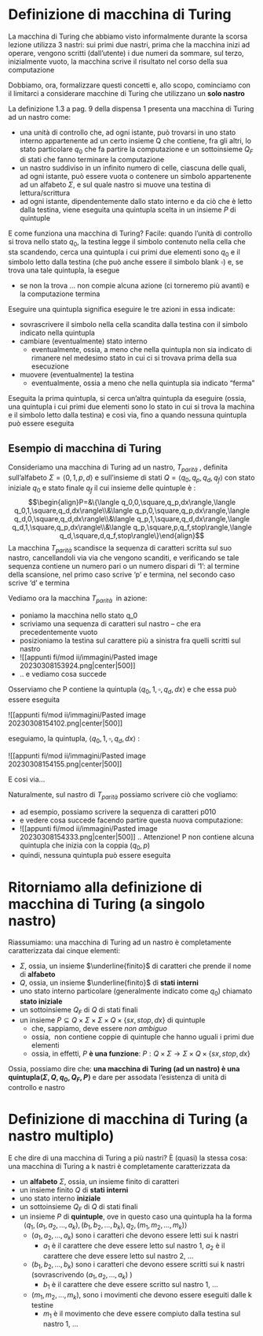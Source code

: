 
# Definizione di macchina di Turing

La macchina di Turing che abbiamo visto informalmente durante la scorsa lezione utilizza 3 nastri: sui primi due nastri, prima che la macchina inizi ad operare, vengono scritti (dall’utente) i due numeri da sommare, sul terzo, inizialmente vuoto, la macchina scrive il risultato nel corso della sua computazione

Dobbiamo, ora, formalizzare questi concetti e, allo scopo, cominciamo con il limitarci a considerare macchine di Turing che utilizzano un **solo nastro**

La definizione 1.3 a pag. 9 della dispensa 1 presenta una macchina di Turing ad un nastro come:

- una unità di controllo che, ad ogni istante, può trovarsi in uno stato interno appartenente ad un certo insieme Q che contiene, fra gli altri, lo stato particolare $q_0$ che fa partire la computazione e un sottoinsieme $Q_F$ di stati che fanno terminare la computazione
- un nastro suddiviso in un infinito numero di celle, ciascuna delle quali, ad ogni istante, può essere vuota o contenere un simbolo appartenente ad un alfabeto $\Sigma$, e sul quale nastro si muove una testina di lettura/scrittura
- ad ogni istante, dipendentemente dallo stato interno e da ciò che è letto dalla testina, viene eseguita una quintupla scelta in un insieme $P$ di quintuple

E come funziona una macchina di Turing? Facile: quando l’unità di controllo si trova nello stato $q_0$, la testina legge il simbolo contenuto nella cella che sta scandendo, cerca una quintupla i cui primi due elementi sono $q_0$ e il simbolo letto dalla testina (che può anche essere il simbolo blank $\square$) e, se trova una tale quintupla, la esegue

- se non la trova ... non compie alcuna azione (ci torneremo più avanti) e la computazione termina

Eseguire una quintupla significa eseguire le tre azioni in essa indicate:

- sovrascrivere il simbolo nella cella scandita dalla testina con il simbolo indicato nella quintupla
- cambiare (eventualmente) stato interno
	- eventualmente, ossia, a meno che nella quintupla non sia indicato di rimanere nel medesimo stato in cui ci si trovava prima della sua esecuzione
- muovere (eventualmente) la testina
	- eventualmente, ossia a meno che nella quintupla sia indicato “ferma”

Eseguita la prima quintupla, si cerca un’altra quintupla da eseguire (ossia, una quintupla i cui primi due elementi sono lo stato in cui si trova la machina e il simbolo letto dalla testina) e così via, fino a quando nessuna quintupla può essere eseguita

## Esempio di macchina di Turing

Consideriamo una macchina di Turing ad un nastro, $T_{parità}$ , definita sull’alfabeto $\Sigma=\langle 0,1,p,d\rangle$ e sull’insieme di stati $Q=\langle q_0,q_p,q_d,q_f\rangle$ con stato iniziale $q_0$ e stato finale $q_f$ il cui insieme delle quintuple è :
$$\begin{align}P=&\{\langle q_0,0,\square,q_p,dx\rangle,\langle q_0,1,\square,q_d,dx\rangle\\&\langle q_p,0,\square,q_p,dx\rangle,\langle q_d,0,\square,q_d,dx\rangle\\&\langle q_p,1,\square,q_d,dx\rangle,\langle q_d,1,\square,q_p,dx\rangle\\&\langle q_p,\square,p,q_f,stop\rangle,\langle q_d,\square,d,q_f,stop\rangle\}\end{align}$$
La macchina $T_{parità}$ scandisce la sequenza di caratteri scritta sul suo nastro, cancellandoli via via che vengono scanditi, e verificando se tale sequenza contiene un numero pari o un numero dispari di ‘1’: al termine della scansione, nel primo caso scrive ‘p’ e termina, nel secondo caso scrive ‘d’ e termina

Vediamo ora la macchina $T_{parità}$  in azione:

- poniamo la macchina nello stato q_0
- scriviamo una sequenza di caratteri sul nastro – che era precedentemente vuoto
- posizioniamo la testina sul carattere più a sinistra fra quelli scritti sul nastro
- ![[appunti fi/mod ii/immagini/Pasted image 20230308153924.png|center|500]]
- .. e vediamo cosa succede

Osserviamo che P contiene la quintupla $\langle q_0 , 1, \square, q_d , dx\rangle$ e che essa può essere eseguita

![[appunti fi/mod ii/immagini/Pasted image 20230308154102.png|center|500]]

eseguiamo, la quintupla, $\langle q_0 , 1, \square, q_d , dx\rangle$ : 

![[appunti fi/mod ii/immagini/Pasted image 20230308154155.png|center|500]]

E cosi via...

Naturalmente, sul nastro di $T_{parità}$ possiamo scrivere ciò che vogliamo:

- ad esempio, possiamo scrivere la sequenza di caratteri p010
- e vedere cosa succede facendo partire questa nuova computazione:
- ![[appunti fi/mod ii/immagini/Pasted image 20230308154333.png|center|500]]
.. Attenzione! P non contiene alcuna quintupla che inizia con la coppia $(q_0,p)$
- quindi, nessuna quintupla può essere eseguita

# Ritorniamo alla definizione di macchina di Turing (a singolo nastro)

Riassumiamo: una macchina di Turing ad un nastro è completamente caratterizzata dai cinque elementi:

- $\Sigma$, ossia, un insieme $\underline{finito}$ di caratteri che prende il nome di **alfabeto**
- $Q$, ossia, un insieme $\underline{finito}$ di **stati interni**
- uno stato interno particolare (generalmente indicato come $q_0$) chiamato **stato iniziale**
- un sottoinsieme $Q_F$ di $Q$ di stati finali
- un insieme $P\subseteq Q\times\Sigma\times\Sigma\times Q\times\{sx,stop,dx\}$ di quintuple
	- che, sappiamo, deve essere _non ambiguo_
	- ossia,  non contiene coppie di quintuple che hanno uguali i primi due elementi
	- ossia, in effetti, $P$ **è una funzione**: $P:Q\times\Sigma\to\Sigma\times Q\times\{sx,stop,dx\}$

Ossia, possiamo dire che:  **una macchina di Turing (ad un nastro) è una quintupla$\langle\Sigma,Q ,q_0, Q_F, P\rangle$**
e dare per assodata l’esistenza di unità di controllo e nastro

# Definizione di macchina di Turing (a nastro multiplo)

E che dire di una macchina di Turing a più nastri? È (quasi) la stessa cosa:
una macchina di Turing a k nastri è completamente caratterizzata da

- un **alfabeto** $\Sigma$, ossia, un insieme finito di caratteri
- un insieme finito $Q$ di **stati interni**
- uno stato interno **iniziale**
- un sottoinsieme $Q_F$ di $Q$ di stati finali
- un insieme $P$ di **quintuple**, ove in questo caso una quintupla ha la forma   $\langle q_1 , (a_1, a_2, ... , a_k), (b_1, b_2, ... , b_k),  q_2 , (m_1, m_2, ... , m_k)\rangle$
	- $(a_1, a_2, ... , a_k)$ sono i caratteri che devono essere letti sui k nastri
		- $a_1$ è il carattere che deve essere letto sul nastro 1, $a_2$ è il carattere che deve essere letto sul nastro 2, ...
	- $(b_1, b_2, ... , b_k)$ sono i caratteri che devono essere scritti sui k nastri (sovrascrivendo $(a_1, a_2, ... , a_k)$ )
		-  $b_1$ è il carattere che deve essere scritto sul nastro 1, ...
	-  $(m_1, m_2, ... , m_k)$, sono i movimenti che devono essere eseguiti dalle k testine
		-  $m_1$ è il movimento che deve essere compiuto dalla testina sul nastro 1, ...
